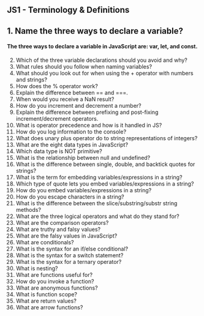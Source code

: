 

## JS1 - Terminology & Definitions

## 1. Name the three ways to declare a variable?
#### The three ways to declare a variable in JavaScript are: var, let, and const.
2. Which of the three variable declarations should you avoid and why?
3. What rules should you follow when naming variables?
4. What should you look out for when using the + operator with numbers and strings?
5. How does the % operator work?
6. Explain the difference between == and ===.
7. When would you receive a NaN result?
8. How do you increment and decrement a number?
9. Explain the difference between prefixing and post-fixing increment/decrement operators.
10. What is operator precedence and how is it handled in JS?
11. How do you log information to the console?
12. What does unary plus operator do to string representations of integers?
13. What are the eight data types in JavaScript?
14. Which data type is NOT primitive?
15. What is the relationship between null and undefined?
16. What is the difference between single, double, and backtick quotes for strings?
17. What is the term for embedding variables/expressions in a string?
18. Which type of quote lets you embed variables/expressions in a string?
19. How do you embed variables/expressions in a string?
20. How do you escape characters in a string?
21. What is the difference between the slice/substring/substr string methods?
22. What are the three logical operators and what do they stand for?
23. What are the comparison operators?
24. What are truthy and falsy values?
25. What are the falsy values in JavaScript?
26. What are conditionals?
27. What is the syntax for an if/else conditional?
28. What is the syntax for a switch statement?
29. What is the syntax for a ternary operator?
30. What is nesting?
31. What are functions useful for?
32. How do you invoke a function?
33. What are anonymous functions?
34. What is function scope?
35. What are return values?
36. What are arrow functions?